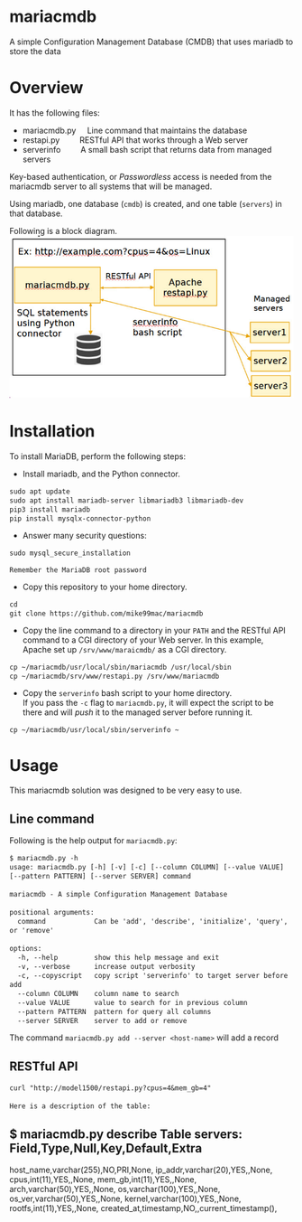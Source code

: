 # mariacmdb
A simple Configuration Management Database (CMDB) that uses mariadb to store the data

# Overview
It has the following files:
- mariacmdb.py&nbsp;&nbsp;&nbsp;&nbsp; Line command that maintains the database
- restapi.py&nbsp;&nbsp;&nbsp;&nbsp;&nbsp;&nbsp;&nbsp;&nbsp; RESTful API that works through a Web server
- serverinfo&nbsp;&nbsp;&nbsp;&nbsp;&nbsp;&nbsp;&nbsp;&nbsp; A small bash script that returns data from managed servers

Key-based authentication, or *Passwordless* access is needed from the mariacmdb server to all systems that will be managed.

Using mariadb, one database (``cmdb``) is created, and one table (``servers``) in that database.

Following is a block diagram.
![](mariacmdb.jpg)

# Installation
To install MariaDB, perform the following steps:

- Install mariadb, and the Python connector.
```
sudo apt update
sudo apt install mariadb-server libmariadb3 libmariadb-dev
pip3 install mariadb
pip install mysqlx-connector-python
```

- Answer many security questions:
```
sudo mysql_secure_installation
```
    Remember the MariaDB root password

- Copy this repository to your home directory.

```
cd
git clone https://github.com/mike99mac/mariacmdb
```

- Copy the line command to a directory in your ``PATH`` and the RESTful API command to a CGI directory of your Web server. 
In this example, Apache set up ``/srv/www/maraicmdb/`` as a CGI directory. 

```
cp ~/mariacmdb/usr/local/sbin/mariacmdb /usr/local/sbin
cp ~/mariacmdb/srv/www/restapi.py /srv/www/mariacmdb
```

- Copy the ``serverinfo`` bash script to your home directory.  
If you pass the ``-c`` flag to ``mariacmdb.py``, it will expect the script to be there and will *push* it to the managed server before running it.

```
cp ~/mariacmdb/usr/local/sbin/serverinfo ~
```


# Usage
This mariacmdb solution was designed to be very easy to use.

## Line command
Following is the help output for ``mariacmdb.py``:

```
$ mariacmdb.py -h
usage: mariacmdb.py [-h] [-v] [-c] [--column COLUMN] [--value VALUE] [--pattern PATTERN] [--server SERVER] command

mariacmdb - A simple Configuration Management Database

positional arguments:
  command            Can be 'add', 'describe', 'initialize', 'query', or 'remove'

options:
  -h, --help         show this help message and exit
  -v, --verbose      increase output verbosity
  -c, --copyscript   copy script 'serverinfo' to target server before add
  --column COLUMN    column name to search
  --value VALUE      value to search for in previous column
  --pattern PATTERN  pattern for query all columns
  --server SERVER    server to add or remove
```

The command ``mariacmdb.py add --server <host-name>`` will add a record
## RESTful API

```
curl "http://model1500/restapi.py?cpus=4&mem_gb=4"

Here is a description of the table:
```
$ mariacmdb.py describe
Table servers:
Field,Type,Null,Key,Default,Extra
---------------------------------
host_name,varchar(255),NO,PRI,None,
ip_addr,varchar(20),YES,,None,
cpus,int(11),YES,,None,
mem_gb,int(11),YES,,None,
arch,varchar(50),YES,,None,
os,varchar(100),YES,,None,
os_ver,varchar(50),YES,,None,
kernel,varchar(100),YES,,None,
rootfs,int(11),YES,,None,
created_at,timestamp,NO,,current_timestamp(),
```
